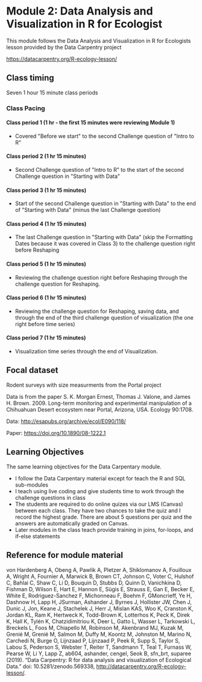 # Module 2: Data Analysis and Visualization in R for Ecologist

This module follows the Data Analysis and Visualization in R for Ecologists lesson provided by the Data Carpentry project

<https://datacarpentry.org/R-ecology-lesson/>

## Class timing

Seven 1 hour 15 minute class periods

### Class Pacing

#### Class period 1 (1 hr - the first 15 minutes were reviewing Module 1)
* Covered "Before we start" to the second Challenge question of "Intro to R"
#### Class period 2 (1 hr 15 minutes)
* Second Challenge question of "Intro to R" to the start of the second Challenge question in "Starting with Data" 
#### Class period 3 (1 hr 15 minutes)
* Start of the second Challenge question in "Starting with Data" to the end of "Starting with Data" (minus the last Challenge question)
#### Class period 4 (1 hr 15 minutes)
* The last Challenge question in "Starting with Data" (skip the Formatting Dates because it was covered in Class 3) to the challenge question right before Reshaping
#### Class period 5 (1 hr 15 minutes)
* Reviewing the challenge question right before Reshaping through the challenge question for Reshaping.
#### Class period 6 (1 hr 15 minutes)
* Reviewing the challenge question for Reshaping, saving data, and through the end of the third challenge question of visualization (the one right before time series)
#### Class period 7 (1 hr 15 minutes)
* Visualization time series through the end of Visualization.

## Focal dataset

Rodent surveys with size measurments from the Portal project

Data is from the paper S. K. Morgan Ernest, Thomas J. Valone, and James H. Brown. 2009. Long-term monitoring and experimental manipulation of a Chihuahuan Desert ecosystem near Portal, Arizona, USA. Ecology 90:1708.

Data: http://esapubs.org/archive/ecol/E090/118/

Paper: https://doi.org/10.1890/08-1222.1

## Learning Objectives

The same learning objectives for the Data Carpentary module.

* I follow the Data Carpentary material except for teach the R and SQL sub-modules
* I teach using live coding and give students time to work through the challenge questions in class
* The students are required to do online quizes via our LMS (Canvas) between each class. They have two chances to take the quiz and I record the highest grade.  There are about 5 questions per quiz and the answers are automatically graded on Canvas.
* Later modules in the class teach provide training in joins, for-loops, and if-else statements

## Reference for module material

von Hardenberg A, Obeng A, Pawlik A, Pletzer A, Shiklomanov A, Fouilloux A, Wright A, Fournier A, Marwick B, Brown CT, Johnson C, Voter C, Hulshof C, Bahlai C, Shaw C, Li D, Bouquin D, Stubbs D, Quinn D, Vanichkina D, Fishman D, Wilson E, Hart E, Hannon E, Sügis E, Strauss E, Gan E, Becker E, White E, Rodriguez-Sanchez F, Michonneau F, Boehm F, GMoncrieff, Ye H, Dashnow H, Lapp H, JSurman, Ashander J, Byrnes J, Hollister JW, Chen J, Dunic J, Jon, Keane J, Stachelek J, Herr J, Mislan KAS, Woo K, Cranston K, Jordan KL, Ram K, Hertweck K, Todd-Brown K, Lotterhos K, Peck K, Direk K, Hall K, Tylén K, Chatzidimitriou K, Deer L, Gatto L, Wasser L, Tarkowski L, Breckels L, Foos M, Chiapello M, Robinson M, Akenbrand MJ, Kuzak M, Grenié M, Grenié M, Salmon M, Duffy M, Koontz M, Johnston M, Marino N, Carchedi N, Burge O, Lijnzaad P, Lijnzaad P, Peek R, Supp S, Taylor S, Labou S, Pederson S, Webster T, Reiter T, Sandmann T, Teal T, Furnass W, Pearse W, Li Y, Lapp Z, ab604, ashander, cengel, Seok B, sfn_brt, suparee (2019). “Data Carpentry: R for data analysis and visualization of Ecological Data.” doi: 10.5281/zenodo.569338, http://datacarpentry.org/R-ecology-lesson/.
